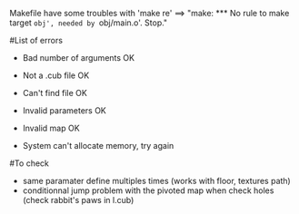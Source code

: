 Makefile have some troubles with 'make re'
==> "make: *** No rule to make target `obj', needed by `obj/main.o'.  Stop."


#List of errors
- Bad number of arguments OK
- Not a .cub file OK
- Can't find file OK

- Invalid parameters OK
- Invalid map OK

- System can't allocate memory, try again


#To check
- same paramater define multiples times (works with floor, textures path)
- conditionnal jump problem with the pivoted map when check holes (check rabbit's paws in l.cub)